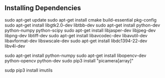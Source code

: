 ## Installing Dependencies
sudo apt-get update
sudo apt-get install cmake build-essential pkg-config
sudo apt-get install libgtk2.0-dev libtbb-dev
sudo apt-get install python-dev python-numpy python-scipy
sudo apt-get install libjasper-dev libjpeg-dev libpng-dev libtiff-dev
sudo apt-get install libavcodec-dev libavutil-dev libavformat-dev libswscale-dev
sudo apt-get install libdc1394-22-dev libv4l-dev

sudo apt-get install python-numpy
sudo apt-get install libopencv-dev python-opencv python-dev
sudo pip3 install "picamera[array]"

sudp pip3 install imutils
```

